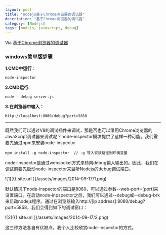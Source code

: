```yaml
---
layout: post
title: "nodejs基于Chrome浏览器的调试器"
description: "基于Chrome浏览器的调试器"
category: [Nodejs]
tags: [nodejs, javascript, debug]
---
```


Via [基于Chrome浏览器的调试器](http://www.cnblogs.com/moonz-wu/archive/2012/01/15/2322120.html)

### windows简单版步骤

**1.CMD中运行：**

````node-inspector````

**2.CMD运行:**

````node --debug server.js````

**3.在浏览器中输入：**

````http://localhost:8080/debug?port=5858````


<hr/>

既然我们可以通过V8的调试插件来调试，那是否也可以借用Chrome浏览器的JavaScript调试器来调试呢？node-inspector模块提供了这样一种可能。我们需要先通过npm来安装node-inspector

````npm install -g node-inspector  // -g 导入安装路径到环境变量````

node-inspector是通过websocket方式来转向debug输入输出的。因此，我们在调试前要先启动node-inspector来监听Nodejs的debug调试端口。

![1]({{ site.url }}/assets/images/2014-09-17/1.png)

默认情况下node-inspector的端口是8080，可以通过参数--web-port=[port]来设置端口。在启动node-inpspector之后，我们可以通过--debug或--debug-brk来启动nodejs程序。通过在浏览器输入http://[ip address]:8080/debug?port=5858，我们会得到如下的调试窗口：

![2]({{ site.url }}/assets/images/2014-09-17/2.png)

 这三种方法各自有优缺点，我个人比较欣赏node-inspector的方式。


